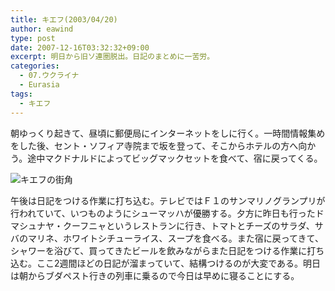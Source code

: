 ```yaml
---
title: キエフ(2003/04/20)
author: eawind
type: post
date: 2007-12-16T03:32:32+09:00
excerpt: 明日から旧ソ連圏脱出。日記のまとめに一苦労。
categories:
  - 07.ウクライナ
  - Eurasia
tags:
  - キエフ
---
```

朝ゆっくり起きて、昼頃に郵便局にインターネットをしに行く。一時間情報集めをした後、セント・ソフィア寺院まで坂を登って、そこからホテルの方へ向かう。途中マクドナルドによってビッグマックセットを食べて、宿に戻ってくる。

![キエフの街角](/img/wp/2007/12/200304201649181.jpg)

午後は日記をつける作業に打ち込む。テレビではＦ１のサンマリノグランプリが行われていて、いつものようにシューマッハが優勝する。夕方に昨日も行ったドマシュナヤ・クーフニャというレストランに行き、トマトとチーズのサラダ、サバのマリネ、ホワイトシチューライス、スープを食べる。また宿に戻ってきて、シャワーを浴びて、買ってきたビールを飲みながらまた日記をつける作業に打ち込む。ここ2週間ほどの日記が溜まっていて、結構つけるのが大変である。明日は朝からブダペスト行きの列車に乗るので今日は早めに寝ることにする。
